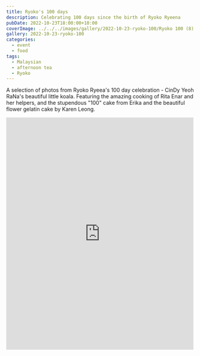 ```yaml
---
title: Ryoko's 100 days
description: Celebrating 100 days since the birth of Ryoko Ryeena
pubDate: 2022-10-23T18:00:00+10:00
coverImage: ../../../images/gallery/2022-10-23-ryoko-100/Ryoko 100 (8).jpeg
gallery: 2022-10-23-ryoko-100
categories:
  - event
  - food
tags:
  - Malaysian
  - afternoon tea
  - Ryoko
---
```


A selection of photos from Ryoko Ryeea's 100 day celebration - CinDy Yeoh RaNa's beautiful little koala. Featuring the amazing cooking of Rita Enar and her helpers, and the stupendous "100" cake from Erika and the beautiful flower gelatin cake by Karen Leong.

<iframe src="https://www.facebook.com/plugins/post.php?href=https%3A%2F%2Fwww.facebook.com%2Fchris1.tham%2Fposts%2Fpfbid0Cz23Wt3Lb8fhA56YXnaQKZYRNMs3rAdVUaPBBFHxgdPyQqN1REnmT6TwCEAEWm5gl&show_text=true&width=500" width="500" height="620" style="border:none;overflow:hidden" scrolling="no" frameborder="0" allowfullscreen="true" allow="autoplay; clipboard-write; encrypted-media; picture-in-picture; web-share"></iframe>
